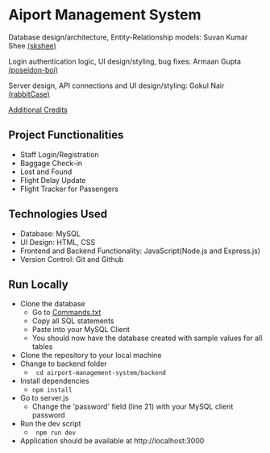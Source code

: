 # Aiport Management System

Database design/architecture, Entity-Relationship models: Suvan Kumar Shee <a href="http://github.com/skshee/">(skshee)</a>

Login authentication logic, UI design/styling, bug fixes: Armaan Gupta <a href="http://github.com/poseidon-boi/">(poseidon-boi)</a>

Server design, API connections and UI design/styling: Gokul Nair <a href="http://github.com/rabbitCase/">(rabbitCase)</a>

<a href="https://github.com/rabbitCase/dbms-sem4-ams/blob/main/frontend/README.md">Additional Credits</a>

<h2>Project Functionalities</h2>
<ul>
  <li>Staff Login/Registration</li>
  <li>Baggage Check-in</li>
  <li>Lost and Found</li>
  <li>Flight Delay Update</li>
  <li>Flight Tracker for Passengers</li>
</ul>

<h2>Technologies Used</h2>
<ul>
  <li>Database: MySQL</li>
  <li>UI Design: HTML, CSS</li>
  <li>Frontend and Backend Functionality: JavaScript(Node.js and Express.js)</li>
  <li>Version Control: Git and Github</li>
</ul>
<h2>Run Locally</h2>
<ul>
  <li>
    Clone the database
    <ul>
      <li>Go to <a href="https://github.com/rabbitCase/airport-management-system/blob/main/Commands.txt">Commands.txt</a></li>
      <li>Copy all SQL statements</li>
      <li>Paste into your MySQL Client</li>
      <li>You should now have the database created with sample values for all tables</li>
    </ul>
  </li>
  <li>
    Clone the repository to your local machine
  </li>
  <li>
    Change to backend folder
    <ul>
      <li><code> cd airport-management-system/backend</code></li>
    </ul>
  </li>
  <li>
    Install dependencies
    <ul>
      <li><code>npm install</code></li>
    </ul>
  </li>
  <li>
    Go to server.js
    <ul>
      <li>Change the 'password' field (line 21) with your MySQL client password</li>
    </ul>
  </li>
  <li>
    Run the dev script
    <ul>
      <li><code> npm run dev</code></li>
    </ul>
  </li>
  <li>
    Application should be available at http://localhost:3000
  </li>
  
</ul>
